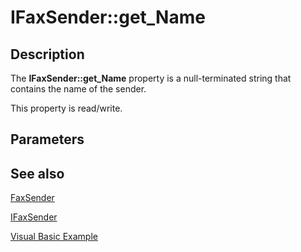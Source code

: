 # IFaxSender::get_Name

## Description

The **IFaxSender::get_Name** property is a null-terminated string that contains the name of the sender.

This property is read/write.

## Parameters

## See also

[FaxSender](https://learn.microsoft.com/previous-versions/windows/desktop/fax/-mfax-faxsender)

[IFaxSender](https://learn.microsoft.com/previous-versions/windows/desktop/api/faxcomex/nn-faxcomex-ifaxsender)

[Visual Basic Example](https://learn.microsoft.com/previous-versions/windows/desktop/fax/-mfax-sending-a-fax)
